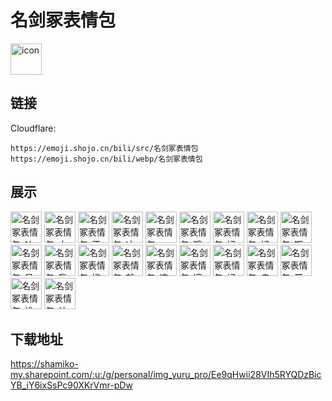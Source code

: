 # 名剑冢表情包
<img src="https://emoji.shojo.cn/bili/src/名剑冢表情包/icon.png" width="50" height="50" alt="icon">

## 链接
Cloudflare:
```
https://emoji.shojo.cn/bili/src/名剑冢表情包
https://emoji.shojo.cn/bili/webp/名剑冢表情包
```
## 展示
<img src="https://emoji.shojo.cn/bili/src/名剑冢表情包/名剑冢表情包-吐血.png" width="50" height="50" alt="名剑冢表情包-吐血">
<img src="https://emoji.shojo.cn/bili/src/名剑冢表情包/名剑冢表情包-中箭.png" width="50" height="50" alt="名剑冢表情包-中箭">
<img src="https://emoji.shojo.cn/bili/src/名剑冢表情包/名剑冢表情包-不要.png" width="50" height="50" alt="名剑冢表情包-不要">
<img src="https://emoji.shojo.cn/bili/src/名剑冢表情包/名剑冢表情包-冲了.png" width="50" height="50" alt="名剑冢表情包-冲了">
<img src="https://emoji.shojo.cn/bili/src/名剑冢表情包/名剑冢表情包-一脸懵逼.png" width="50" height="50" alt="名剑冢表情包-一脸懵逼">
<img src="https://emoji.shojo.cn/bili/src/名剑冢表情包/名剑冢表情包-哦.png" width="50" height="50" alt="名剑冢表情包-哦">
<img src="https://emoji.shojo.cn/bili/src/名剑冢表情包/名剑冢表情包-好啊好啊.png" width="50" height="50" alt="名剑冢表情包-好啊好啊">
<img src="https://emoji.shojo.cn/bili/src/名剑冢表情包/名剑冢表情包-好吃.png" width="50" height="50" alt="名剑冢表情包-好吃">
<img src="https://emoji.shojo.cn/bili/src/名剑冢表情包/名剑冢表情包-期待.png" width="50" height="50" alt="名剑冢表情包-期待">
<img src="https://emoji.shojo.cn/bili/src/名剑冢表情包/名剑冢表情包-呆.png" width="50" height="50" alt="名剑冢表情包-呆">
<img src="https://emoji.shojo.cn/bili/src/名剑冢表情包/名剑冢表情包-我饱了.png" width="50" height="50" alt="名剑冢表情包-我饱了">
<img src="https://emoji.shojo.cn/bili/src/名剑冢表情包/名剑冢表情包-尴尬.png" width="50" height="50" alt="名剑冢表情包-尴尬">
<img src="https://emoji.shojo.cn/bili/src/名剑冢表情包/名剑冢表情包-就是你了.png" width="50" height="50" alt="名剑冢表情包-就是你了">
<img src="https://emoji.shojo.cn/bili/src/名剑冢表情包/名剑冢表情包-这个嘛.png" width="50" height="50" alt="名剑冢表情包-这个嘛">
<img src="https://emoji.shojo.cn/bili/src/名剑冢表情包/名剑冢表情包-婉拒了哈.png" width="50" height="50" alt="名剑冢表情包-婉拒了哈">
<img src="https://emoji.shojo.cn/bili/src/名剑冢表情包/名剑冢表情包-好困.png" width="50" height="50" alt="名剑冢表情包-好困">
<img src="https://emoji.shojo.cn/bili/src/名剑冢表情包/名剑冢表情包-疯狂记仇.png" width="50" height="50" alt="名剑冢表情包-疯狂记仇">
<img src="https://emoji.shojo.cn/bili/src/名剑冢表情包/名剑冢表情包-开心.png" width="50" height="50" alt="名剑冢表情包-开心">
<img src="https://emoji.shojo.cn/bili/src/名剑冢表情包/名剑冢表情包-找打.png" width="50" height="50" alt="名剑冢表情包-找打">
<img src="https://emoji.shojo.cn/bili/src/名剑冢表情包/名剑冢表情包-认真思考.png" width="50" height="50" alt="名剑冢表情包-认真思考">

## 下载地址

https://shamiko-my.sharepoint.com/:u:/g/personal/img_yuru_pro/Ee9qHwii28VIh5RYQDzBicYB_iY6ixSsPc90XKrVmr-pDw